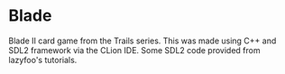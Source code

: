 # Blade
Blade II card game from the Trails series.
This was made using C++ and SDL2 framework via the CLion IDE. 
Some SDL2 code provided from lazyfoo's tutorials.
